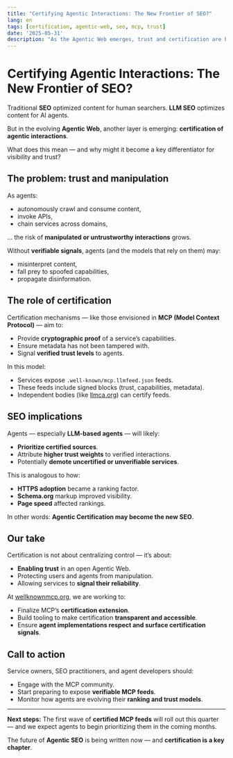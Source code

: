 ```yaml
---
title: "Certifying Agentic Interactions: The New Frontier of SEO?"
lang: en
tags: [certification, agentic-web, seo, mcp, trust]
date: '2025-05-31'
description: "As the Agentic Web emerges, trust and certification are becoming key. Could certifying agentic interactions become the new SEO?"
---
```


# Certifying Agentic Interactions: The New Frontier of SEO?

Traditional **SEO** optimized content for human searchers.
**LLM SEO** optimizes content for AI agents.

But in the evolving **Agentic Web**, another layer is emerging:
**certification of agentic interactions**.

What does this mean — and why might it become a key differentiator for visibility and trust?

## The problem: trust and manipulation

As agents:
- autonomously crawl and consume content,
- invoke APIs,
- chain services across domains,

… the risk of **manipulated or untrustworthy interactions** grows.

Without **verifiable signals**, agents (and the models that rely on them) may:
- misinterpret content,
- fall prey to spoofed capabilities,
- propagate disinformation.

## The role of certification

Certification mechanisms — like those envisioned in **MCP (Model Context Protocol)** — aim to:
- Provide **cryptographic proof** of a service’s capabilities.
- Ensure metadata has not been tampered with.
- Signal **verified trust levels** to agents.

In this model:
- Services expose `.well-known/mcp.llmfeed.json` feeds.
- These feeds include signed blocks (trust, capabilities, metadata).
- Independent bodies (like [llmca.org](https://llmca.org)) can certify feeds.

## SEO implications

Agents — especially **LLM-based agents** — will likely:
- **Prioritize certified sources**.
- Attribute **higher trust weights** to verified interactions.
- Potentially **demote uncertified or unverifiable services**.

This is analogous to how:
- **HTTPS adoption** became a ranking factor.
- **Schema.org** markup improved visibility.
- **Page speed** affected rankings.

In other words: **Agentic Certification may become the new SEO**.

## Our take

Certification is not about centralizing control — it’s about:
- **Enabling trust** in an open Agentic Web.
- Protecting users and agents from manipulation.
- Allowing services to **signal their reliability**.

At [wellknownmcp.org](https://wellknownmcp.org), we are working to:
- Finalize MCP’s **certification extension**.
- Build tooling to make certification **transparent and accessible**.
- Ensure **agent implementations respect and surface certification signals**.

## Call to action

Service owners, SEO practitioners, and agent developers should:
- Engage with the MCP community.
- Start preparing to expose **verifiable MCP feeds**.
- Monitor how agents are evolving their **ranking and trust models**.

---

**Next steps:** The first wave of **certified MCP feeds** will roll out this quarter — and we expect agents to begin prioritizing them in the coming months.

The future of **Agentic SEO** is being written now — and **certification is a key chapter**.